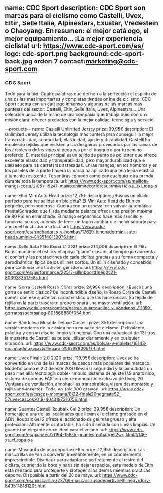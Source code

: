name: CDC Sport
description: CDC Sport son marcas para el ciclismo como Castelli, Uvex, Eltin, Selle Italia, Alpinestars, Exustar, Vredestein o Chaoyang. En resumen: el mejor catálogo, el mejor equipamiento... ¡La mejor experiencia ciclista!
url: https://www.cdc-sport.com/es/
logo: cdc-sport.png
background: cdc-sport-back.jpg
order: 7
contact:marketing@cdc-sport.com
----
### CDC Sport

Todo para la bici. Cuatro palabras que definen a la perfección el espíritu de una de las más importantes y completas tiendas online de ciclismo. CDC Sport cuenta con un catálogo inmenso y algunas de las marcas más punteras del sector: Castelli, Eltin, Selle Italia, Uvez, Alpinestars... Una seleccion única de la mano de una compañía que trabaja duro con una misión clara: ofrecer productos con la mejor calidad, tecnología y servicio.

--products--
name: Castelli Unlimited Jersey
prize: 99,95€
description: El Unlimited Jersey utiliza la tecnología más puntera para conseguir la mejor transpirabilidad, comodidad, elasticidad, ajuste y durabilidad. Castelli ha empleado tejidos que resisten a los desgarros provocados por las ramas de los árboles o de las vides si pedaleas por el bosque o por tu camino preferido. El material principal es un tejido de punto de poliéster que ofrece excelente elasticidad y transpirabilidad, pero mayor durabilidad que el utilizado para las carreteras asfaltadas. En las mangas, en los hombros y en los paneles de la parte trasera la marca ha aplicado una tela tejida elástica altamente resistente. Te sentirás cómodo como con cualquier otra prenda durante toda la temporada.
url: https://www.cdc-sport.com/es/maillots-manga-corta/21051-15247-maillotunlimitedgrforest.html#/118-xs_3xl_ropa-s

name: Eltin Mini Auto Head
prize: 12,75€
description: ¿Buscas un aliado perfecto para tus salidas en bicicleta? El Mini Auto Head de Eltin es pequeño, pero poderoso. Cuenta con un cabezal con válvula automática Presta/Schrader, que fijada mediante palanca ofrece una presión máxima de 80 PSI en el hinchado. El mango ergonómico hace más sencillo y funcional su uso, además de tener un tapón antibarro e incluir soporte para anclar el hinchador a la bici.
url: https://www.cdc-sport.com/es/hinchadores-y-bombas/17629-hinchadormini-auto-headaluminio-8435148152076.html

name: Selle Italia Flite Boost L1 2021
prize: 214,90€
description: El Flite Boost mantiene el estilo y el apoyo "plano" clásico, al tiempo que aumenta el confort y las prestaciones de cada ciclista gracias a su forma compacta y aerodinámica, típica de los sillines cortos. Un sillín diseñado y concebido para continuar una tradición ganadora.
url: https://www.cdc-sport.com/es/performance/22512-sillinboostl1neg2021-8030282517585.html

name: Gorra Castelli Rosso Corsa
prize: 24,95€
description: ¿Buscas una gorra de estilo clásico? De inconfundible diseño, la Rosso Corsa de Castelli cuenta con ese ajuste tan característico que las hace únicas. Su tejido de rejilla en la parte trasera te proporcionará una mayor ventilación.
url: https://www.cdc-sport.com/es/gorras-cubrecuellos-y-bandanas-/11859-gorrarossocorsaneg-8055688807054.html

name: Bandolera Musette Deluxe Castelli
prize: 35€
description: Una versión moderna de la clásica bolsa musette de ciclismo. P olivalente, práctica y con un diseño limpio y funcional. Con una capacidad de 13 litros, la mussette de Castelli se puede utilizar diariamente y en cualquier situación.
url: https://www.cdc-sport.com/es/bolsas-y-maletas/16143-musettedeluxecastellinegra-8055688205164.html

name: Uvex Finale 2.0 2020
prize: 119,95€
description: Uvex se ha convertido en una de las marcas de cascos más populares del mercado. Modelos como el 2.0 de este 2020 llevan la seguridad y la comodidad un paso más allá: tecnología doble-inmould, sistema de ajuste IAS anatómico, sistema de correas FAS con cierre monomatic exclusivo de Uvex, 20 Ventanas de ventilación, almohadillas transpirables, visera desmontable y rejilla anti-insectos. Todo, en sólo 300 gramos.
url: https://www.cdc-sport.com/es/cascos-montana/8122-finale20negmate52-57uvexcascos2019-4043197310756.html

name: Guantes Castelli Roubaix Gel 2
prize: 39,95€
description: Un homenaje a una de las localidades que llevan el ciclismo grabado en el ADN. Roubaix Gel 2 ofrece el acolchado de gel más grueso y alta protección. Altamente confortable, ha sido diseñado con líneas limpias. Un guante tan elegante como ideal para el verano.
url: https://www.cdc-sport.com/es/guantes/21194-15865-guantesroubaixgel2wrj.html#/146-xs_xl_ropa-xs

name: Mascarilla de uso deportivo Eltin
prize: 12,95€
description: Las mascarillas se van a convertir, inevitablemente, en un complemento imprescindible. Diseñada para adaptarse perfectamente al rostro del ciclista, cubriendo la boca y nariz sin dejar espacios, este modelo de Eltin está pensado para protegerte y proteger a los demás mientras practicas deporte. Disponible a partir del 20 de mayo.
url: https://www.cdc-sport.com/es/mascarillas/23709-mascarillausodeportivoeltinnegvrdoliv-8435148181205.html

